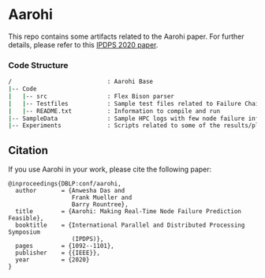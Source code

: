 # Aarohi

This repo contains some artifacts related to the Aarohi paper. 
For further details, please refer to this [IPDPS 2020 paper](https://ieeexplore.ieee.org/document/9139847).


### Code Structure
```bash
/                           : Aarohi Base
|-- Code
|   |-- src                 : Flex Bison parser
|   |-- Testfiles           : Sample test files related to Failure Chains
|   |-- README.txt          : Information to compile and run
|-- SampleData              : Sample HPC logs with few node failure information 
|-- Experiments             : Scripts related to some of the results/plots
```

## Citation

If you use Aarohi in your work, please cite the following paper:

```
@inproceedings{DBLP:conf/aarohi,
  author       = {Anwesha Das and
                  Frank Mueller and
                  Barry Rountree},
  title        = {Aarohi: Making Real-Time Node Failure Prediction Feasible},
  booktitle    = {International Parallel and Distributed Processing Symposium
                  (IPDPS)},
  pages        = {1092--1101},
  publisher    = {{IEEE}},
  year         = {2020}
}
```
